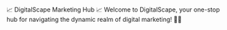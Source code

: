 📈 DigitalScape Marketing Hub 📈
Welcome to DigitalScape, your one-stop hub for navigating the dynamic realm of digital marketing! 🚀📱

